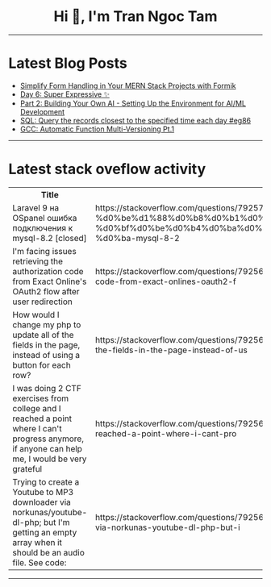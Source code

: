 <h1 align="center">Hi 👋, I'm Tran Ngoc Tam</h1>

---

# Latest Blog Posts 
<!-- BLOG-POST-LIST:START -->
- [Simplify Form Handling in Your MERN Stack Projects with Formik](https://dev.to/bilalkhanio/simplify-form-handling-in-your-mern-stack-projects-with-formik-3a2k)
- [Day 6: Super Expressive ✨](https://dev.to/valeriavg/day-6-super-expressive-48kd)
- [Part 2: Building Your Own AI - Setting Up the Environment for AI/ML Development](https://dev.to/trixsec/part-1-building-your-own-ai-setting-up-the-environment-for-aiml-development-315g)
- [SQL: Query the records closest to the specified time each day #eg86](https://dev.to/esproc_spl/sql-query-the-records-closest-to-the-specified-time-each-day-eg86-3k52)
- [GCC: Automatic Function Multi-Versioning Pt.1](https://dev.to/arilloid/gcc-automatic-function-multi-versioning-pt1-59c5)
<!-- BLOG-POST-LIST:END -->

---

# Latest stack oveflow activity
<table>
  <tr><th>Title</th><th>Link</th></tr>
  <!-- STACKOVERFLOW:START --><tr><td>Laravel 9 на OSpanel ошибка подключения к mysql-8.2 [closed]</td><td>https://stackoverflow.com/questions/79257040/laravel-9-%d0%bd%d0%b0-ospanel-%d0%be%d1%88%d0%b8%d0%b1%d0%ba%d0%b0-%d0%bf%d0%be%d0%b4%d0%ba%d0%bb%d1%8e%d1%87%d0%b5%d0%bd%d0%b8%d1%8f-%d0%ba-mysql-8-2</td></tr><tr><td>I&#39;m facing issues retrieving the authorization code from Exact Online&#39;s OAuth2 flow after user redirection</td><td>https://stackoverflow.com/questions/79256968/im-facing-issues-retrieving-the-authorization-code-from-exact-onlines-oauth2-f</td></tr><tr><td>How would I change my php to update all of the fields in the page, instead of using a button for each row?</td><td>https://stackoverflow.com/questions/79256963/how-would-i-change-my-php-to-update-all-of-the-fields-in-the-page-instead-of-us</td></tr><tr><td>I was doing 2 CTF exercises from college and I reached a point where I can&#39;t progress anymore, if anyone can help me, I would be very grateful</td><td>https://stackoverflow.com/questions/79256892/i-was-doing-2-ctf-exercises-from-college-and-i-reached-a-point-where-i-cant-pro</td></tr><tr><td>Trying to create a Youtube to MP3 downloader via norkunas/youtube-dl-php; but I&#39;m getting an empty array when it should be an audio file. See code:</td><td>https://stackoverflow.com/questions/79256867/trying-to-create-a-youtube-to-mp3-downloader-via-norkunas-youtube-dl-php-but-i</td></tr><!-- STACKOVERFLOW:END -->
</table>

---


